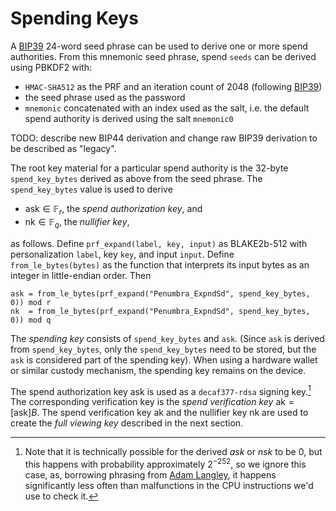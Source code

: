 # Spending Keys

A [BIP39] 24-word seed phrase can be used to derive one or more spend
authorities. From this mnemonic seed phrase, spend `seeds` can be derived using
PBKDF2 with:

* `HMAC-SHA512` as the PRF and an iteration count of 2048 (following [BIP39])
* the seed phrase used as the password
* `mnemonic` concatenated with an index used as the salt, i.e. the
default spend authority is derived using the salt `mnemonic0`

TODO: describe new BIP44 derivation and change raw BIP39 derivation to be described as "legacy".

The root key material for a particular spend authority is the 32-byte
`spend_key_bytes` derived as above from the seed phrase. The `spend_key_bytes` value is used to derive

* $\mathsf{ask} \in \mathbb F_r$, the *spend authorization key*, and
* $\mathsf{nk} \in \mathbb F_q$, the *nullifier key*,

as follows.  Define `prf_expand(label, key, input)` as BLAKE2b-512 with
personalization `label`, key `key`, and input `input`.  Define
`from_le_bytes(bytes)` as the function that interprets its input bytes as an
integer in little-endian order.  Then
```
ask = from_le_bytes(prf_expand("Penumbra_ExpndSd", spend_key_bytes, 0)) mod r
nk  = from_le_bytes(prf_expand("Penumbra_ExpndSd", spend_key_bytes, 0)) mod q
```

The *spending key* consists of `spend_key_bytes` and `ask`.  (Since `ask` is
derived from `spend_key_bytes`, only the `spend_key_bytes` need to be stored,
but the `ask` is considered part of the spending key). When using a hardware
wallet or similar custody mechanism, the spending key remains on the device.

The spend authorization key $\mathsf{ask}$ is used as a `decaf377-rdsa` signing
key.[^1] The corresponding verification key is the *spend verification key*
$\mathsf{ak} = [\mathsf{ask}]B$.  The spend verification key $\mathsf{ak}$ and
the nullifier key $\mathsf{nk}$ are used to create the *full viewing key*
described in the next section.

[^1]: Note that it is technically possible for the derived $ask$ or $nsk$ to be
$0$, but this happens with probability approximately $2^{-252}$, so we ignore
this case, as, borrowing phrasing from [Adam Langley][agl_elligator], it happens
significantly less often than malfunctions in the CPU instructions we'd use to
check it.

[agl_elligator]: https://www.imperialviolet.org/2013/12/25/elligator.html
[BIP39]: https://github.com/bitcoin/bips/blob/master/bip-0039.mediawiki